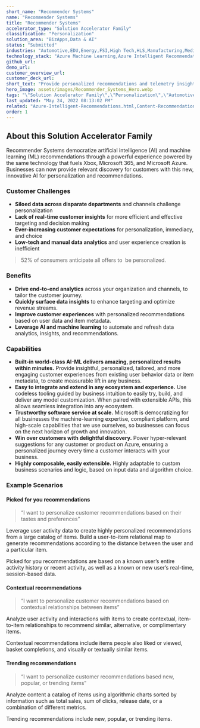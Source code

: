 ```yaml
---
short_name: "Recommender Systems"
name: "Recommender Systems"
title: "Recommender Systems"
accelerator_type: "Solution Accelerator Family"
classification: "Personalization"
solution_area: "BizApps,Data & AI"
status: "Submitted"
industries: "Automotive,EDU,Energy,FSI,High Tech,HLS,Manufacturing,Media and Entertainment,Professional Services,SLG,Retail,Horizontal"
technology_stack: "Azure Machine Learning,Azure Intelligent Recommendations,Synapse Analytics,Azure Storage"
github_url: 
demo_url: 
customer_overview_url: 
customer_deck_url: 
short_text: "Provide personalized recommendations and telemetry insights to end users."
hero_image: assets/images/Recommender_Systems_Hero.webp
tags: "\"Solution Accelerator Family\",\"Personalization\",\"Automotive\",\"EDU\",\"Energy\",\"FSI\",\"High Tech\",\"HLS\",\"Manufacturing\",\"Media and Entertainment\",\"Professional Services\",\"SLG\",\"Retail\",\"Horizontal\",\"Azure Machine Learning\",\"Azure Intelligent Recommendations\",\"Synapse Analytics\",\"Azure Storage\",\"BizApps\",\"Data & AI\",\"Submitted\""
last_updated: "May 24, 2022 08:13:02 PM"
related: "Azure-Intelligent-Recommendations.html,Content-Recommendations.html,Retail-Recommender.html"
order: 1
---
```

## About this Solution Accelerator Family

Recommender Systems democratize artificial intelligence (AI) and machine learning (ML) recommendations through a powerful experience powered by the same technology that fuels Xbox, Microsoft 365, and Microsoft Azure. Businesses can now provide relevant discovery for customers with this new, innovative AI for personalization and recommendations.

### Customer Challenges

* **Siloed data across disparate departments** and channels challenge personalization
* **Lack of real-time customer insights** for more efficient and effective targeting and decision making
* **Ever-increasing customer expectations** for personalization, immediacy, and choice
* **Low-tech and manual data analytics** and user experience creation is inefficient

> 52% of consumers anticipate all offers to ​
be personalized.

### Benefits

* **Drive end-to-end analytics** across your organization and channels, to tailor the customer journey.
* **Quickly surface data insights** to enhance targeting and optimize revenue streams.
* **Improve customer experiences** with personalized recommendations based on user data and item metadata.
* **Leverage AI and machine learning** to automate and refresh data analytics, insights, and recommendations.

### Capabilities

* **Built-in world-class AI-ML delivers amazing, personalized results within minutes.** Provide insightful, personalized, tailored, and more engaging customer experiences from existing user behavior data or item metadata, to create measurable lift in any business.
* **Easy to integrate and extend in any ecosystem and experience.** Use codeless tooling guided by business intuition to easily try, build, and deliver any model customization. When paired with extensible APIs, this allows seamless integration into any ecosystem.
* **Trustworthy software service at scale.** Microsoft is democratizing for all businesses the machine-learning expertise, compliant platform, and high-scale capabilities that we use ourselves, so businesses can focus on the next horizon of growth and innovation.
* **Win over customers with delightful discovery.** Power hyper-relevant suggestions for any customer or product on Azure, ensuring a personalized journey every time a customer interacts with your business.
* **Highly composable, easily extensible.** Highly adaptable to custom business scenarios and logic, based on input data and algorithm choice.

### Example Scenarios

#### Picked for you recommendations

> “I want to personalize customer recommendations based on their tastes and preferences”

Leverage user activity data to create highly personalized recommendations from a large catalog of items. Build a user-to-item relational map to generate recommendations according to the distance between the user and a particular item.

Picked for you recommendations are based on a known user’s entire activity history or recent activity, as well as a known or new user’s real-time, session-based data.

#### Contextual recommendations​

> “I want to personalize customer recommendations based on contextual relationships between items”

Analyze user activity and interactions with items to create contextual, item-to-item relationships to recommend similar, alternative, or complimentary items.

Contextual recommendations include items people also liked or viewed, basket completions, and visually or textually similar items.

#### Trending recommendations​

> “I want to personalize customer recommendations based new, popular, or trending items”​

Analyze content a catalog of items using algorithmic charts sorted by information such as total sales, sum of clicks, release date, or a combination of different metrics.​

Trending recommendations include new, popular, or trending items.
